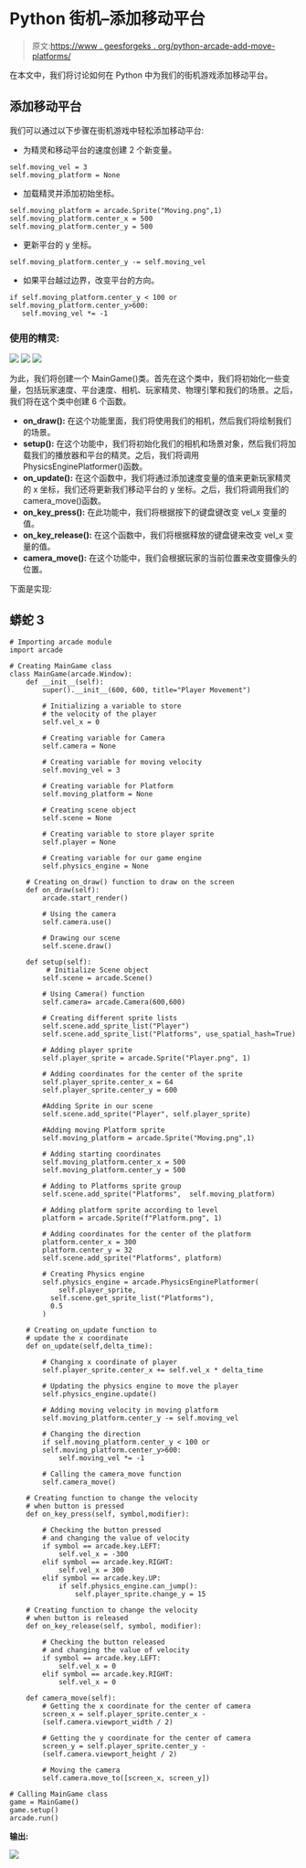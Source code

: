 # Python 街机–添加移动平台

> 原文:[https://www . geesforgeks . org/python-arcade-add-move-platforms/](https://www.geeksforgeeks.org/python-arcade-adding-moving-platforms/)

在本文中，我们将讨论如何在 Python 中为我们的街机游戏添加移动平台。

## 添加移动平台

我们可以通过以下步骤在街机游戏中轻松添加移动平台:

*   为精灵和移动平台的速度创建 2 个新变量。

```
self.moving_vel = 3
self.moving_platform = None
```

*   加载精灵并添加初始坐标。

```
self.moving_platform = arcade.Sprite("Moving.png",1)
self.moving_platform.center_x = 500
self.moving_platform.center_y = 500
```

*   更新平台的 y 坐标。

```
self.moving_platform.center_y -= self.moving_vel
```

*   如果平台越过边界，改变平台的方向。

```
if self.moving_platform.center_y < 100 or self.moving_platform.center_y>600:
   self.moving_vel *= -1
```

### 使用的精灵:

![](img/02af0c15dc736aa484a815416994dcab.png) ![](img/0974093198736acd5beb69a10fea43e7.png) ![](img/2bd0d0eff56a6973e57178e5be265632.png)

为此，我们将创建一个 MainGame()类。首先在这个类中，我们将初始化一些变量，包括玩家速度、平台速度、相机、玩家精灵、物理引擎和我们的场景。之后，我们将在这个类中创建 6 个函数。

*   **on_draw():** 在这个功能里面，我们将使用我们的相机，然后我们将绘制我们的场景。
*   **setup():** 在这个功能中，我们将初始化我们的相机和场景对象，然后我们将加载我们的播放器和平台的精灵。之后，我们将调用 PhysicsEnginePlatformer()函数。
*   **on_update():** 在这个函数中，我们将通过添加速度变量的值来更新玩家精灵的 x 坐标，我们还将更新我们移动平台的 y 坐标。之后，我们将调用我们的 camera_move()函数。
*   **on_key_press():** 在此功能中，我们将根据按下的键盘键改变 vel_x 变量的值。
*   **on_key_release():** 在这个函数中，我们将根据释放的键盘键来改变 vel_x 变量的值。
*   **camera_move():** 在这个功能中，我们会根据玩家的当前位置来改变摄像头的位置。

下面是实现:

## 蟒蛇 3

```
# Importing arcade module
import arcade

# Creating MainGame class       
class MainGame(arcade.Window):
    def __init__(self):
        super().__init__(600, 600, title="Player Movement")

        # Initializing a variable to store
        # the velocity of the player
        self.vel_x = 0

        # Creating variable for Camera
        self.camera = None

        # Creating variable for moving velocity
        self.moving_vel = 3

        # Creating variable for Platform
        self.moving_platform = None

        # Creating scene object
        self.scene = None

        # Creating variable to store player sprite
        self.player = None

        # Creating variable for our game engine
        self.physics_engine = None

    # Creating on_draw() function to draw on the screen
    def on_draw(self):
        arcade.start_render()

        # Using the camera
        self.camera.use()

        # Drawing our scene
        self.scene.draw()

    def setup(self):
         # Initialize Scene object
        self.scene = arcade.Scene()

        # Using Camera() function
        self.camera= arcade.Camera(600,600)

        # Creating different sprite lists
        self.scene.add_sprite_list("Player")
        self.scene.add_sprite_list("Platforms", use_spatial_hash=True)

        # Adding player sprite
        self.player_sprite = arcade.Sprite("Player.png", 1)

        # Adding coordinates for the center of the sprite
        self.player_sprite.center_x = 64
        self.player_sprite.center_y = 600

        #Adding Sprite in our scene
        self.scene.add_sprite("Player", self.player_sprite)

        #Adding moving Platform sprite
        self.moving_platform = arcade.Sprite("Moving.png",1)

        # Adding starting coordinates
        self.moving_platform.center_x = 500
        self.moving_platform.center_y = 500

        # Adding to Platforms sprite group 
        self.scene.add_sprite("Platforms",  self.moving_platform)

        # Adding platform sprite according to level
        platform = arcade.Sprite(f"Platform.png", 1)

        # Adding coordinates for the center of the platform
        platform.center_x = 300
        platform.center_y = 32
        self.scene.add_sprite("Platforms", platform)

        # Creating Physics engine
        self.physics_engine = arcade.PhysicsEnginePlatformer(
            self.player_sprite,
          self.scene.get_sprite_list("Platforms"),
          0.5
        )

    # Creating on_update function to
    # update the x coordinate
    def on_update(self,delta_time):

        # Changing x coordinate of player
        self.player_sprite.center_x += self.vel_x * delta_time

        # Updating the physics engine to move the player
        self.physics_engine.update()

        # Adding moving velocity in moving platform
        self.moving_platform.center_y -= self.moving_vel

        # Changing the direction 
        if self.moving_platform.center_y < 100 or
        self.moving_platform.center_y>600:
            self.moving_vel *= -1

        # Calling the camera_move function
        self.camera_move()

    # Creating function to change the velocity
    # when button is pressed
    def on_key_press(self, symbol,modifier):

        # Checking the button pressed
        # and changing the value of velocity
        if symbol == arcade.key.LEFT:
            self.vel_x = -300
        elif symbol == arcade.key.RIGHT:
            self.vel_x = 300
        elif symbol == arcade.key.UP:
            if self.physics_engine.can_jump():
                self.player_sprite.change_y = 15

    # Creating function to change the velocity
    # when button is released
    def on_key_release(self, symbol, modifier):

        # Checking the button released
        # and changing the value of velocity
        if symbol == arcade.key.LEFT:
            self.vel_x = 0
        elif symbol == arcade.key.RIGHT:
            self.vel_x = 0

    def camera_move(self):
        # Getting the x coordinate for the center of camera
        screen_x = self.player_sprite.center_x -
        (self.camera.viewport_width / 2)

        # Getting the y coordinate for the center of camera
        screen_y = self.player_sprite.center_y -
        (self.camera.viewport_height / 2)

        # Moving the camera
        self.camera.move_to([screen_x, screen_y])

# Calling MainGame class       
game = MainGame()
game.setup()
arcade.run()
```

**输出:**

![](img/552a07590de3cee77a84b129d5d8490f.png)